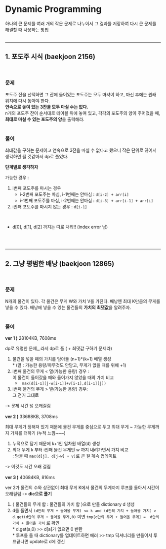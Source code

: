 # Dynamic Programming
하나의 큰 문제를 여러 개의 작은 문제로 나누어서 그 결과를 저장하여 다시 큰 문제를 해결할 때 사용하는 방법
<br>
<br>

---
## 1. 포도주 시식 (baekjoon 2156) 
<br>

### 문제
포도주 잔을 선택하면 그 잔에 들어있는 포도주는 모두 마셔야 하고, 마신 후에는 원래 위치에 다시 놓아야 한다. <br>
**연속으로 놓여 있는 3잔을 모두 마실 수는 없다.** <br>
n개의 포도주 잔이 순서대로 테이블 위에 놓여 있고, 각각의 포도주의 양이 주어졌을 때, **최대로 마실 수 있는 포도주의 양**을 출력해라. <br>
<br>
### 풀이
최대값을 구하는 문제이고 연속으로 3잔을 마실 수 없다고 했으니 작은 단위로 끊어서 생각하면 될 것같아서 dp로 풀었다.


**단계별로 생각하자** <br>

가능한 경우 : <br>
1. i번째 포도주를 마시는 경우<br>
    * i-2번째 포도주는 마심, i-1번째는 안마심 : ```d[i-2] + arr[i]```
    * i-1번째 포도주를 마심, i-2번째는 안마심 : ```d[i-3] + arr[i-1] + arr[i]```
2. i번째 포도주를 마시지 않는 경우 : ```d[i-1]```
<br>

* d[0], d[1], d[2] 까지는 따로 처리!! (index error 남)

<br>
<br>

---
## 2. 그냥 평범한 배낭 (baekjoon 12865) 
<br>

### 문제
N개의 물건이 있다. 각 물건은 무게 W와 가치 V를 가진다. 배낭엔 최대 K만큼의 무게를 넣을 수 있다. 배낭에 넣을 수 있는 물건들의 **가치의 최댓값**을 알려주자. <br>
<br>
### 풀이

**ver 1 )** 28104KB, 7608ms <br>

dp로 유명한 문제,,,라서 dp로 품 ( + 최댓값 구하기 문제라)<br>
1. 물건을 넣을 때의 가치를 담아둘 (n+1)*(k+1) 배열 생성 
<br> * (열 : 가능한 용량/아무것도 안담고, 무게가 없을 때를 위해 +1)
2. i번째 물건의 무게 < 열(가능한 용량) 경우 : <br> 이 물건이 들어갔을 때와 들어가지 않았을 때의 가치 비교<br>
    * ``` max(d[i-1][j-w[i-1]]+v[i-1],d[i-1][j])```
3. i번째 물건의 무게 > 열(가능한 용량)  경우:<br> 그 전거 그대로 <br>

-> 문제 시간 넘 오래걸림
<br>
<br>
**ver 2 )** 33688KB, 3708ms <br>

최대 무게가 정해져 있기 때문에 물건 무게를 중심으로 두고 최대 무게 ~ 가능한 무게까지  가치를 더하기 (누적 느낌~~~)

1. 누적으로 담기 때문에 k+1인 일차원 배열(d) 생성
2. 최대 무게 k 부터 i번째 물건 무게인 w 까지 내려가면서 가치 비교 <br>
: 담을 때  ``` max(d[j], d[j-w] + v) ```로 큰 걸 계속 업데이트 <br>

-> 이것도 시간 오래 걸림
<br>
<br>
**ver 3 )** 40684KB, 816ms <br>

ver 2가 물건의 수와 상관없이 최대 무게 K에서 물건의 무게까지 루프를 돌아서 시간이 오래걸림
-> **dic으로 풀기**

1. { 물건들의 무게 합 : 물건들의 가치 합 }으로 만들 dictionary d 생성
2. d를 돌면서 ```(d안의 무게 + 들어올 무게) <= k and (d안의 가치 + 들어올 가치) > d.get(d안의 무게 + 들어올 무게,0)``` 이면 ```tmp[d안의 무게 + 들어올 무게] =  d안의 가치 + 들어올 가치``` 로 확인 
<br> * d.get(a,0) >> d[a]가 없으면 0 반환<br> * 루프를 돌 때 dictionary를 업데이트하면 에러 >> tmp 딕셔너리를 만들어서 루프끝나면 update로 d에 갱신




